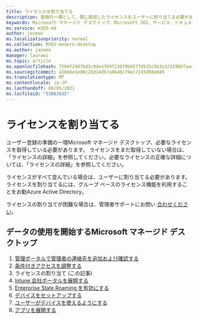 ```yaml
---
title: ライセンスを割り当てる
description: 登録の一環として、既に取得したライセンスをユーザーに割り当てる必要があります。
keywords: Microsoft マネージド デスクトップ、Microsoft 365、サービス、ドキュメント
ms.service: m365-md
author: jaimeo
ms.localizationpriority: normal
ms.collection: M365-modern-desktop
ms.author: jaimeo
manager: laurawi
ms.topic: article
ms.openlocfilehash: 7504f29dfbd2c9de4f69f238f0b657fd535c5b3e323196bfaae2e19c3b79023d
ms.sourcegitcommit: a1b66e1e80c25d14d67a9b46c79ec7245d88e045
ms.translationtype: MT
ms.contentlocale: ja-JP
ms.lasthandoff: 08/05/2021
ms.locfileid: "53863935"
---
```

# <a name="assign-licenses"></a>ライセンスを割り当てる

ユーザー登録の準備の一環Microsoft マネージド デスクトップ、必要なライセンスを取得している必要があります。 ライセンスをまだ取得していない場合は、「ライセンスの詳細[](../get-ready/prerequisites.md#more-about-licenses)」を参照してください。必要なライセンスの正確な詳細については、「ライセンスの詳細」を参照してください。


ライセンスがすべて並んでいる場合は、ユーザーに割り当てる必要があります。 ライセンスを割り当てるには、グループ ベースの[](/azure/active-directory/fundamentals/active-directory-licensing-whatis-azure-portal)ライセンス機能を利用することをお勧Azure Active Directory。

ライセンスの割り当てが困難な場合は、管理者サポートにお問い [合わせください](../working-with-managed-desktop/admin-support.md)。

## <a name="steps-to-get-started-with-microsoft-managed-desktop"></a>データの使用を開始するMicrosoft マネージド デスクトップ

1. [管理ポータルで管理者の連絡先を追加および確認する](add-admin-contacts.md)
2. [条件付きアクセスを調整する](conditional-access.md)
3. ライセンスの割り当て (この記事)
4. [Intune 会社ポータルを展開する](company-portal.md)
5. [Enterprise State Roaming を有効にする](enterprise-state-roaming.md)
6. [デバイスをセットアップする](set-up-devices.md)
7. [ユーザーがデバイスを使えるようにする](get-started-devices.md)
8. [アプリを展開する](deploy-apps.md)